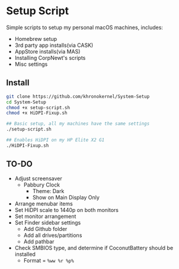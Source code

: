 # Setup Script

Simple scripts to setup my personal macOS machines, includes:

* Homebrew setup
* 3rd party app installs(via CASK)
* AppStore installs(via MAS)
* Installing CorpNewt's scripts
* Misc settings

## Install

```sh
git clone https://github.com/khronokernel/System-Setup
cd System-Setup
chmod +x setup-script.sh
chmod +x HiDPI-Fixup.sh

## Basic setup, all my machines have the same settings
./setup-script.sh

## Enables HiDPI on my HP Elite X2 G1
./HiDPI-Fixup.sh
```

## TO-DO

* Adjust screensaver
  * Pabbury Clock
    * Theme: Dark
    * Show on Main Display Only
* Arrange menubar items
* Set HiDPI scale to 1440p on both monitors
* Set monitor arrangement
* Set Finder sidebar settings
  * Add Github folder
  * Add all drives/partitions
  * Add pathbar
* Check SMBIOS type, and determine if CoconutBattery should be installed
  * Format = `%ww %r %p%`
